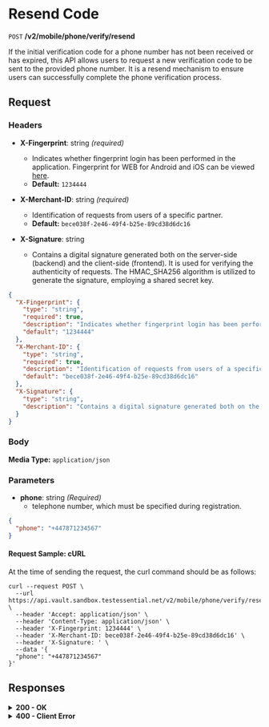 # Resend Code

`POST` **/v2/mobile/phone/verify/resend**

If the initial verification code for a phone number has not been received or has expired, this API allows users to request a new verification code to be sent to the provided phone number. It is a resend mechanism to ensure users can successfully complete the phone verification process.


## Request

### Headers

- **X-Fingerprint**: string *(required)*
  - Indicates whether fingerprint login has been performed in the application. Fingerprint for WEB for Android and iOS can be viewed [here](https://github.com/crypterium-com/api-vault/wiki/Digital-signature-verification-and-fingerprint).
  - **Default:** `1234444`

- **X-Merchant-ID**: string *(required)*
  - Identification of requests from users of a specific partner.
  - **Default:** `bece038f-2e46-49f4-b25e-89cd38d6dc16`

- **X-Signature**: string
  - Contains a digital signature generated both on the server-side (backend) and the client-side (frontend). It is used for verifying the authenticity of requests. The HMAC_SHA256 algorithm is utilized to generate the signature, employing a shared secret key.


```json
{
  "X-Fingerprint": {
    "type": "string",
    "required": true,
    "description": "Indicates whether fingerprint login has been performed in the application. Fingerprint for WEB for Android and iOS can be viewed [here](https://github.com/crypterium-com/api-vault/wiki/Digital-signature-verification-and-fingerprint).",
    "default": "1234444"
  },
  "X-Merchant-ID": {
    "type": "string",
    "required": true,
    "description": "Identification of requests from users of a specific partner.",
    "default": "bece038f-2e46-49f4-b25e-89cd38d6dc16"
  },
  "X-Signature": {
    "type": "string",
    "description": "Contains a digital signature generated both on the server-side (backend) and the client-side (frontend). It is used for verifying the authenticity of requests. The HMAC_SHA256 algorithm is utilized to generate the signature, employing a shared secret key."
  }
}
```

### Body

**Media Type:** `application/json`

### Parameters

- **phone**: string *(Required)*
  - telephone number, which must be specified during registration.
  
```json
{
  "phone": "+447871234567"
}
```

#### **Request Sample: cURL**

At the time of sending the request, the curl command should be as follows:

```curl cURL
curl --request POST \
  --url https://api.vault.sandbox.testessential.net/v2/mobile/phone/verify/resend \
  --header 'Accept: application/json' \
  --header 'Content-Type: application/json' \
  --header 'X-Fingerprint: 1234444' \
  --header 'X-Merchant-ID: bece038f-2e46-49f4-b25e-89cd38d6dc16' \
  --header 'X-Signature: ' \
  --data '{
  "phone": "+447871234567"
}'
```

## Responses

<details>
<summary><strong>200 - OK</strong></summary>

The response status code indicates that the request was successfully processed.

- **Media type:** `application/json`

- **result:** string
  - Response indicating the result of the resend code operation..
  
   **Responses example**
```json
{
  "result": "ok"
}
```
</details>



<details>
<summary><strong>400 - Client Error</strong></summary>

The response status code indicates that the server cannot or will not process the request due to something perceived as a client error.
  
- **Media type:** `application/json`
  

- **message:** string
  - Message displayed to the user.

- **field:** string
  - Specifies the field in the request that caused the error.

- **errorId:** integer
  - Identifier of the error.

- **systemId:** string
  - Identifier of the component.

- **originalMessage:** string
  - The original error message.

- **errorStackTrace:** string
  - The place where the error occurred in the code.

- **data:** object
  - Additional data related to the error, structured as key-value pairs.
    - **additionalProp1:** object
    - **additionalProp2:** object
    - **additionalProp3:** object

- **error:** string
  - Identifier of the error.

    
**Responses example**

```json
{
  "error": "COMMON",
  "errorId": 0,
  "message": "Sorry for inconvenience. We're fixing the issue. If you have urgent questions, contact support",
  "systemId": "core"
}
```

</details>
